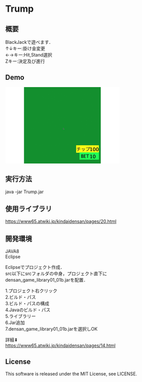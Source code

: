 # Trump

## 概要
BlackJackで遊べます．  
↑↓キー:掛け金変更  
←→キー:Hit,Stand選択  
Zキー:決定及び進行  

## Demo
![Trump](demo/Trump.gif)

## 実行方法
java -jar Trump.jar  

## 使用ライブラリ
https://www65.atwiki.jp/kindaidensan/pages/20.html

## 開発環境
JAVA8  
Eclipse  

Eclipseでプロジェクト作成．  
src以下にsrcフォルダの中身，プロジェクト直下にdensan_game_library01_01b.jarを配置．  

1.プロジェクト右クリック  
2.ビルド・パス  
3.ビルド・パスの構成  
4.Javaのビルド・パス  
5.ライブラリー  
6.Jar追加  
7.densan_game_library01_01b.jarを選択しOK  

詳細⬇︎  
https://www65.atwiki.jp/kindaidensan/pages/14.html  

## License
This software is released under the MIT License, see LICENSE.
